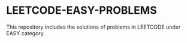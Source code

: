# LEETCODE-EASY-PROBLEMS
This repository includes the solutions of problems in LEETCODE under EASY category.

